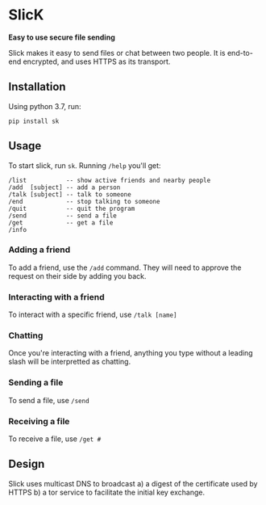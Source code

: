 # SlicK

**Easy to use secure file sending**

Slick makes it easy to send files or chat between two people. It is end-to-end encrypted, and uses HTTPS as its transport.

## Installation

Using python 3.7, run:

`pip install sk`

## Usage

To start slick, run `sk`. Running `/help` you'll get:

```
/list           -- show active friends and nearby people
/add  [subject] -- add a person
/talk [subject] -- talk to someone
/end            -- stop talking to someone
/quit           -- quit the program
/send           -- send a file
/get            -- get a file
/info
```

### Adding a friend

To add a friend, use the `/add` command. They will need to approve the request on their side by adding you back.

### Interacting with a friend

To interact with a specific friend, use `/talk [name]`

### Chatting

Once you're interacting with a friend, anything you type without a leading slash will be interpretted as chatting.

### Sending a file

To send a file, use `/send`

### Receiving a file

To receive a file, use `/get #`

## Design

Slick uses multicast DNS to broadcast a) a digest of the certificate used by HTTPS b) a tor service to facilitate the initial key exchange.